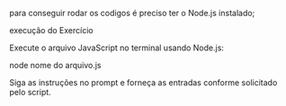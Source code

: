 para conseguir rodar os codigos é preciso ter o Node.js instalado; 

execução do Exercício

Execute o arquivo JavaScript no terminal usando Node.js:

node nome do arquivo.js

Siga as instruções no prompt e forneça as entradas conforme solicitado pelo  script.
